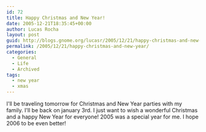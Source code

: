 ```yaml
---
id: 72
title: Happy Christmas and New Year!
date: 2005-12-21T18:35:45+00:00
author: Lucas Rocha
layout: post
guid: http://blogs.gnome.org/lucasr/2005/12/21/happy-christmas-and-new-year/
permalink: /2005/12/21/happy-christmas-and-new-year/
categories:
  - General
  - Life
  - Archived
tags:
  - new year
  - xmas
---
```

I'll be traveling tomorrow for Christmas and New Year parties with my family.
I'll be back on january 3rd. I just want to wish a wonderful Christmas and a
happy New Year for everyone! 2005 was a special year for me. I hope 2006 to be
even better!
